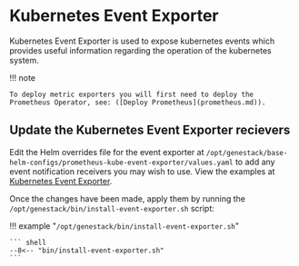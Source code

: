# Kubernetes Event Exporter

Kubernetes Event Exporter is used to expose kubernetes events which provides useful information regarding the operation of 
the kubernetes system. 

!!! note

    To deploy metric exporters you will first need to deploy the Prometheus Operator, see: ([Deploy Prometheus](prometheus.md)).

## Update the Kubernetes Event Exporter recievers

Edit the Helm overrides file for the event exporter at `/opt/genestack/base-helm-configs/prometheus-kube-event-exporter/values.yaml` 
to add any event notification receivers you may wish to use. View the examples at [Kubernetes Event Exporter](https://github.com/resmoio/kubernetes-event-exporter).

Once the changes have been made, apply them by running the  `/opt/genestack/bin/install-event-exporter.sh` script:

!!! example "`/opt/genestack/bin/install-event-exporter.sh`"

    ``` shell
    --8<-- "bin/install-event-exporter.sh"
    ```
